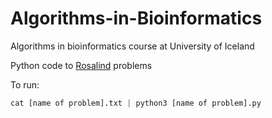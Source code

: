 # Algorithms-in-Bioinformatics

Algorithms in bioinformatics course at University of Iceland

Python code to [Rosalind](http://rosalind.info/problems/list-view/) problems

To run:
```python
cat [name of problem].txt | python3 [name of problem].py
```
